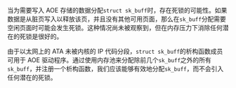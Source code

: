 当为需要写入 AOE 存储的数据分配`struct sk_buff`时，存在死锁的可能性。如果数据是从脏页写入以释放该页，并且没有其他可用页面，那么在`sk_buff`分配需要空闲页面时可能会发生死锁。这种情况尚未被观察到，但在内存压力下消除任何潜在的死锁是很好的。

由于以太网上的 ATA 未被内核的 IP 代码分段，`struct sk_buff`的析构函数成员可用于 AOE 驱动程序。通过使用内存池来分配除前几个`sk_buff`之外的所有`sk_buff`，并注册一个析构函数，我们应该能够有效地分配`sk_buff`，而不会引入任何潜在的死锁。